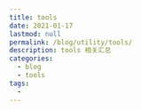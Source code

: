 ```yaml
---
title: tools
date: 2021-01-17
lastmod: null
permalink: /blog/utility/tools/
description: tools 相关汇总
categories: 
  - blog
  - tools
tags: 
  - 
---
```

